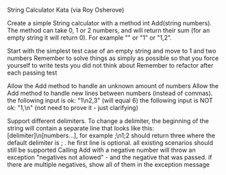String Calculator Kata (via Roy Osherove)

Create a simple String calculator with a method int Add(string numbers). The method can take 0, 1 or 2 numbers,
and will return their sum (for an empty string it will return 0). For example "" or "1" or "1,2".

Start with the simplest test case of an empty string and move to 1 and two numbers
Remember to solve things as simply as possible so that you force yourself to write tests you did not think about
Remember to refactor after each passing test

Allow the Add method to handle an unknown amount of numbers
Allow the Add method to handle new lines between numbers (instead of commas).
    the following input is ok: "1\n2,3" (will equal 6)
    the following input is NOT ok: "1,\n" (not need to prove it - just clarifying)

Support different delimiters. To change a delimiter,
the beginning of the string will contain a separate line that looks like this: [delimiter]\n[numbers...], 
for example ;\n1;2 should return three where the default delimiter is ; .
    he first line is optional. all existing scenarios should still be supported
Calling Add with a negative number will throw 
an exception "negatives not allowed" - and the negative that was passed.
    if there are multiple negatives, show all of them in the exception message